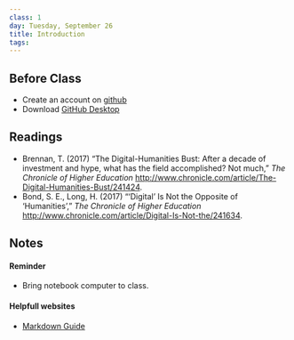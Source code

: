 ```yaml
---
class: 1
day: Tuesday, September 26
title: Introduction
tags: 
---
```


## Before Class
- Create an account on [github](http://www.github.com)
- Download [GitHub Desktop](https://desktop.github.com)

## Readings
- Brennan, T. (2017) “The Digital-Humanities Bust: After a decade of investment and hype, what has the field accomplished? Not much,” _The Chronicle of Higher Education_ <http://www.chronicle.com/article/The-Digital-Humanities-Bust/241424>.
- Bond, S. E., Long, H. (2017) “‘Digital’ Is Not the Opposite of ‘Humanities’,” _The Chronicle of Higher Education_ <http://www.chronicle.com/article/Digital-Is-Not-the/241634>.


## Notes

#### Reminder
- Bring notebook computer to class.

#### Helpfull websites
- [Markdown Guide]([markdownguide](https://www.markdownguide.org/basic-syntax/))